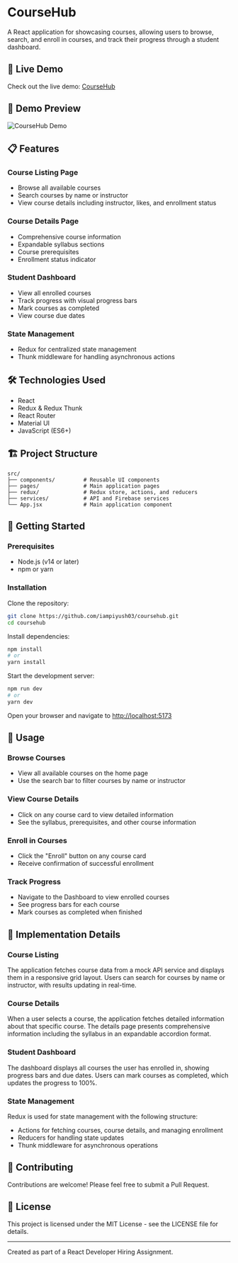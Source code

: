 # CourseHub

A React application for showcasing courses, allowing users to browse, search, and enroll in courses, and track their progress through a student dashboard.

## 🚀 Live Demo
Check out the live demo: [CourseHub](https://course-hub.vercel.app/)

## 🎥 Demo Preview  
![CourseHub Demo](assets/demo.gif)

## 📋 Features

### Course Listing Page
- Browse all available courses
- Search courses by name or instructor
- View course details including instructor, likes, and enrollment status

### Course Details Page
- Comprehensive course information
- Expandable syllabus sections
- Course prerequisites
- Enrollment status indicator

### Student Dashboard
- View all enrolled courses
- Track progress with visual progress bars
- Mark courses as completed
- View course due dates

### State Management
- Redux for centralized state management
- Thunk middleware for handling asynchronous actions

## 🛠️ Technologies Used
- React
- Redux & Redux Thunk
- React Router
- Material UI
- JavaScript (ES6+)

## 🏗️ Project Structure
```
src/
├── components/         # Reusable UI components
├── pages/              # Main application pages
├── redux/              # Redux store, actions, and reducers
├── services/           # API and Firebase services
└── App.jsx             # Main application component
```

## 🚀 Getting Started

### Prerequisites
- Node.js (v14 or later)
- npm or yarn

### Installation
Clone the repository:
```bash
git clone https://github.com/iampiyush03/coursehub.git
cd coursehub
```

Install dependencies:
```bash
npm install
# or
yarn install
```

Start the development server:
```bash
npm run dev
# or
yarn dev
```

Open your browser and navigate to [http://localhost:5173](http://localhost:5173)

## 📱 Usage

### Browse Courses
- View all available courses on the home page
- Use the search bar to filter courses by name or instructor

### View Course Details
- Click on any course card to view detailed information
- See the syllabus, prerequisites, and other course information

### Enroll in Courses
- Click the "Enroll" button on any course card
- Receive confirmation of successful enrollment

### Track Progress
- Navigate to the Dashboard to view enrolled courses
- See progress bars for each course
- Mark courses as completed when finished

## 🧪 Implementation Details

### Course Listing
The application fetches course data from a mock API service and displays them in a responsive grid layout. Users can search for courses by name or instructor, with results updating in real-time.

### Course Details
When a user selects a course, the application fetches detailed information about that specific course. The details page presents comprehensive information including the syllabus in an expandable accordion format.

### Student Dashboard
The dashboard displays all courses the user has enrolled in, showing progress bars and due dates. Users can mark courses as completed, which updates the progress to 100%.

### State Management
Redux is used for state management with the following structure:
- Actions for fetching courses, course details, and managing enrollment
- Reducers for handling state updates
- Thunk middleware for asynchronous operations

## 🤝 Contributing
Contributions are welcome! Please feel free to submit a Pull Request.

## 📄 License
This project is licensed under the MIT License - see the LICENSE file for details.

---

Created as part of a React Developer Hiring Assignment.
